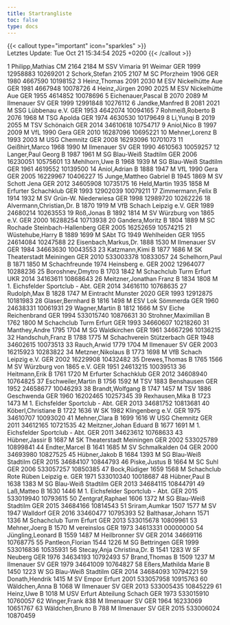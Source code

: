 ```yaml
---
title: Startrangliste
toc: false
type: docs
---
```


{{< callout type="important" icon="sparkles" >}}    
Letztes Update: Tue Oct 21 15:34:54 2025 +0200
{{< /callout >}}

<startrangliste>
1	Philipp,Mathias	CM	2164	2184	M	SSV Vimaria 91 Weimar	GER	1999	12958883	10269201
2	Schork,Stefan		2105	2107	M	SC Pforzheim 1906	GER	1980	4667590	10198152
3	Heinz,Thomas		2091	2030	M	ESV Nickelhütte Aue	GER	1981	4667948	10078726
4	Heinz,Jürgen		2090	2025	M	ESV Nickelhütte Aue	GER	1955	4614852	10078696
5	Eichenauer,Pascal	B	2070	2089	M	Ilmenauer SV	GER	1999	12991848	10276112
6	Jandke,Manfred	B	2081	2021	M	SSG Lübbenau e.V.	GER	1953	4642074	10094165
7	Rohmeiß,Roberto	B	2076	1968	M	TSG Apolda	GER	1974	4630530	10179649
8	Li,Yunqi	B	2019	2055	M	TSV Schönaich	GER	2014	34610618	10754717
9	Aniol,Nico	B	1997	2009	M	VfL 1990 Gera	GER	2010	16287096	10695221
10	Mehner,Lorenz	B	1993	2003	M	USG Chemnitz	GER	2008	16293096	10701073
11	Geißhirt,Marco		1968	1990	M	Ilmenauer SV	GER	1990	4610563	10059257
12	Langer,Paul Georg	B	1987	1961	M	SG Blau-Weiß Stadtilm	GER	2006	16230051	10575601
13	Mehlhorn,Uwe	B	1968	1939	M	SG Blau-Weiß Stadtilm	GER	1961	4619552	10139500
14	Aniol,Adrian	B	1888	1947	M	VfL 1990 Gera	GER	2005	16229967	10406227
15	Junge,Mattheo Gabriel	B	1945	1869	M	SV Schott Jena	GER	2012	34605908	10735175
16	Held,Martin		1935	1858	M	Erfurter Schachklub	GER	1993	12902039	10079211
17	Zimmermann,Felix	B	1914	1932	M	SV Grün-W. Niederwiesa	GER	1998	12989720	10262226
18	Alvermann,Christian,Dr.	B	1870	1919	M	VfB Schach Leipzig e.V.	GER	1989	24680214	10263553
19	Röß,Jonas	B	1892	1814	M	SV Würzburg von 1865 e.V.	GER	2000	16288254	10713938
20	Gandera,Moritz	B	1804	1889	M	SC Rochade Steinbach-Hallenberg	GER	2005	16252659	10574215
21	Wüstehube,Harry	B	1889	1699	M	SAbt TG 1949 Wehlheiden	GER	1955	24614084	10247588
22	Eisenbach,Markus,Dr.		1888	1530	M	Ilmenauer SV	GER	1984	34663630	10043553
23	Katzmann,Kimi	B	1877	1686	M	SK Theaterstadt Meiningen	GER	2010	533003378	10833057
24	Schelhorn,Paul	B	1871	1850	M	Schachfreunde 1974 Heinsberg e.	GER	2002	12964077	10288236
25	Boroshnev,Dmytro	B	1703	1842	M	Schachclub Turm Erfurt	UKR	2014	34163611	10868643
26	Meitzner,Jonathan Franz	B	1834	1808	M	1. Eichsfelder Sportclub - Abt.	GER	2014	34616110	10768635
27	Rudolph,Max	B	1828	1747	M	Eintracht Munster 2020	GER	1993	12912875	10181983
28	Glaser,Bernhard	B	1816	1498	M	ESV Lok Sömmerda	GER	1960	24638331	10061931
29	Wagner,Martin	B	1812	1666	M	SV Eiche Reichenbrand	GER	1994	533015740	10876631
30	Strohner,Maximilian	B	1762	1800	M	Schachclub Turm Erfurt	GER	1993	34660607	10218260
31	Manthey,Andre		1795	1704	M	SG Waldkirchen	GER	1961	34667296	10136215
32	Handschuh,Franz	B	1788	1775	M	Schachverein Stützerbach	GER	1948	34602615	10073513
33	Rauch,Arwid		1779	1704	M	Ilmenauer SV	GER	2003	16215923	10283822
34	Metzner,Nikolaus	B	1773	1698	M	VfB Schach Leipzig e.V.	GER	2002	16229908	10432482
35	Drewes,Thomas	B	1765	1566	M	SV Würzburg von 1865 e.V.	GER	1951	24613215	10039513
36	Heitmann,Erik	B	1761	1720	M	Erfurter Schachklub	GER	2012	34608940	10764825
37	Eschweiler,Martin	B	1756	1592	M	TSV 1883 Benshausen	GER	1952	24658677	10046293
38	Brandt,Wolfgang	B	1747	1457	M	TSV 1886 Geschwenda	GER	1960	16202465	10257345
39	Rexhausen,Mika	B	1723	1473	M	1. Eichsfelder Sportclub - Abt.	GER	2013	34681752	10813681
40	Köberl,Christiane	B	1722	1636	W	SK 1982 Klingenberg e.V.	GER	1975	34610707	10093020
41	Mehner,Clara	B	1699	1616	W	USG Chemnitz	GER	2011	34612165	10721535
42	Meitzner,Johan Eduard	B	1677	1691	M	1. Eichsfelder Sportclub - Abt.	GER	2011	34623612	10768633
43	Hübner,Jassir	B	1687		M	SK Theaterstadt Meiningen	GER	2002	533025789	10899841
44	Endter,Marcel	B	1641	1685	M	SV Schmalkalden 04	GER	2000	34693980	10827525
45	Hübner,Jakob	B	1684	1393	M	SG Blau-Weiß Stadtilm	GER	2015	34684107	10844793
46	Piske,Justus	B		1664	M	SC Suhl	GER	2006	533057257	10850385
47	Bock,Rüdiger		1659	1568	M	Schachclub Rote Rüben Leipzig e.	GER	1971	533010340	10018687
48	Hübner,Paul	B	1638	1383	M	SG Blau-Weiß Stadtilm	GER	2013	34684115	10844791
49	Laß,Matteo	B	1630	1446	M	1. Eichsfelder Sportclub - Abt.	GER	2015	533019940	10793615
50	Zentgraf,Raphael		1606	1372	M	SG Blau-Weiß Stadtilm	GER	2015	34684166	10814543
51	Sriram,Aumkar		1507	1577	M	SV 1947 Walldorf	GER	2016	33460477	10795393
52	Balthasar,Johann		1571	1336	M	Schachclub Turm Erfurt	GER	2013	533015678	10809961
53	Mehner,Joerg	B	1570		M	vereinslos	GER	1973	34613331	00000000
54	Jüngling,Leonard	B	1559	1487	M	Heilbronner SV	GER	2014	34669116	10768775
55	Pantleon,Florian		1544	1226	M	SG Bettringen	GER	1999	533016836	10535931
56	Stecay,Anja Christina,Dr.	B	1541	1283	W	SF Neuberg	GER	1976	34634193	10792493
57	Brand,Thomas	B	1509	1237	M	Ilmenauer SV	GER	1979	34641009	10764827
58	Eßers,Mathilda Marie	B	1450	1223	W	SG Blau-Weiß Stadtilm	GER	2014	34684093	10794221
59	Donath,Hendrik			1415	M	SV Empor Erfurt		2001	533057958	10915763
60	Wäldchen,Anna	B		1068	W	Ilmenauer SV	GER	2013	533005435	10845229
61	Heinz,Uwe	B		1018	M	USV Erfurt Abteilung Schach	GER	1973	533015910	10760057
62	Winger,Frank			838	M	Ilmenauer SV	GER	1964	16233069	10651767
63	Wäldchen,Bruno	B		788	M	Ilmenauer SV	GER	2015	533006024	10870459
</startrangliste>

